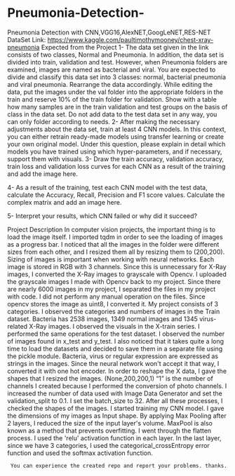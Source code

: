 # Pneumonia-Detection-
Pneumonia Detection with CNN,VGG16,AlexNET,GoogLeNET,RES-NET
DataSet Link: https://www.kaggle.com/paultimothymooney/chest-xray-pneumonia
Expected from the Project
1- The data set given in the link consists of two classes, Normal and Pneumonia. In addition, the data set is divided into train, validation and test. However, when Pneumonia folders are examined, images are named as bacterial and viral. You are expected to divide and classify this data set into 3 classes: normal, bacterial pneumonia and viral pneumonia. Rearrange the data accordingly. While editing the data, put the images under the val folder into the appropriate folders in the train and reserve 10% of the train folder for validation. Show with a table how many samples are in the train validation and test groups on the basis of class in the data set. Do not add data to the test data set in any way, you can only folder according to needs.
2- After making the necessary adjustments about the data set, train at least 4 CNN models. In this context, you can either retrain ready-made models using transfer learning or create your own original model. Under this question, please explain in detail which models you have trained using which hyper-parameters, and if necessary, support them with visuals.
3- Draw the train accuracy, validation accuracy, train loss and validation loss curves for each CNN as a result of the training and add the image here.

4- As a result of the training, test each CNN model with the test data, calculate the Accuracy, Recall, Precision and F1 score values. Calculate the complex matrix and add an image here.

5- Interpret your results, which CNN failed or why did it succeed?



Project Description
In computer vision projects, the important thing is to load the image itself. I imported tqdm in order to see the loading of images as a progress bar. I noticed that all the images in the folder were different sizes from each other, and I resized them all by resizing them to (200,200). Sizing of images is important when working with neural networks. Each image is stored in RGB with 3 channels. Since this is unnecessary for X-Ray images, I converted the X-Ray images to grayscale with Opencv.
I uploaded the grayscale images I made with Opencv back to my project. Since there are nearly 6000 images in my project, I separated the files in my project with code. I did not perform any manual operation on the files. Since opencv stores the image as uint8, I converted it. My project consists of 3 categories. I observed the categories and numbers of images in the Train dataset. Bacteria has 2538 images, 1349 normal images and 1345 virus-related X-Ray images. I observed the visuals in the X-train series.
    I performed the same operations for the test dataset. I observed the number of images found in x_test and y_test. I also noticed that it takes quite a long time to load the datasets and decided to save them in a separate file using the pickle module. Bacteria, virus or regular expression are expressed as strings in the images. Since the neural network won't accept it that way, I converted it with one hot encoder. In order to reshape the X data, I gave the shapes that I resized the images. (None,200,200,1) “1” is the number of channels I created because I performed the conversion of photo channels.
     I increased the number of data used with Image Data Generator and set the validation_split to 0.1. I set the batch_size to 32. After all these processes, I checked the shapes of the images. I started training my CNN model. I gave the dimensions of my images as Input shape. By applying Max Pooling after 2 layers, I reduced the size of the input layer's volume. MaxPool is also known as a method that prevents overfitting. I went through the flatten process. I used the 'relu' activation function in each layer. In the last layer, since we have 3 categories, I used the categorical_crossEntropy error function and used the softmax activation function.
     
     
     
     
     You can experience the created repo and report your problems. thanks.

